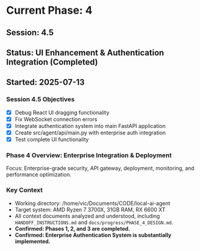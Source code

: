 # Current Phase: 4
## Session: 4.5
## Status: UI Enhancement & Authentication Integration (Completed)
## Started: 2025-07-13

### Session 4.5 Objectives
- [x] Debug React UI dragging functionality
- [x] Fix WebSocket connection errors  
- [x] Integrate authentication system into main FastAPI application
- [x] Create src/agent/api/main.py with enterprise auth integration
- [x] Test complete UI functionality

### Phase 4 Overview: Enterprise Integration & Deployment
Focus: Enterprise-grade security, API gateway, deployment, monitoring, and performance optimization.

### Key Context
- Working directory: /home/vic/Documents/CODE/local-ai-agent
- Target system: AMD Ryzen 7 3700X, 31GB RAM, RX 6600 XT
- All context documents analyzed and understood, including `HANDOFF_INSTRUCTIONS.md` and `docs/progress/PHASE_4_DESIGN.md`.
- **Confirmed: Phases 1, 2, and 3 are completed.**
- **Confirmed: Enterprise Authentication System is substantially implemented.**
